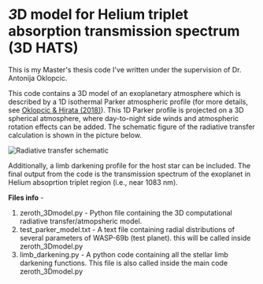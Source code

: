 # *3*D model for Helium triplet absorption transmission spectrum (3D HATS)

This is my Master's thesis code I've written under the supervision of Dr. Antonija Oklopcic. 

This code contains a 3D model of an exoplanetary atmosphere which is described by a 1D isothermal Parker atmospheric profile (for more details, see [Oklopcic & Hirata (2018)](https://iopscience.iop.org/article/10.3847/2041-8213/aaada9)). This 1D Parker profile is projected on a 3D spherical atmosphere, where day-to-night side winds and atmospheric rotation effects can be added. The schematic figure of the radiative transfer calculation is shown in the picture below. 

![Radiative transfer schematic](https://github.com/krsna336/3D_model_He_trip/blob/main/schematic_rt.png?raw=true)


Additionally, a limb darkening profile for the host star can be included. The final output from the code is the transmission spectrum of the exoplanet in Helium absoprtion triplet region (i.e., near 1083 nm).


**Files info** -
1. zeroth_3Dmodel.py -  Python file containing the 3D computational radiative transfer/atmopsheric model. 
2. test_parker_model.txt - A text file containing radial distributions of several parameters of WASP-69b (test planet). this will be called inside zeroth_3Dmodel.py
3. limb_darkening.py - A python code containing all the stellar limb darkening functions. This file is also called inside the main code zeroth_3Dmodel.py

